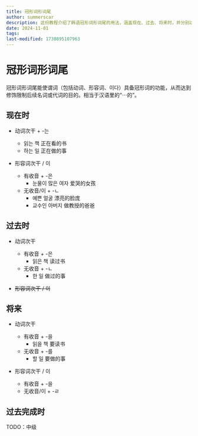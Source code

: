 ```yaml
---
title: 冠形词形词尾
author: summerscar
description: 这份教程介绍了韩语冠形词形词尾的用法，涵盖现在、过去、将来时，并分别以动词和形容词举例说明如何使用词尾来表达“⋯的”的意思。
date: 2024-11-01
tags:
last-modified: 1730895107963
---
```

# 冠形词形词尾

冠形词形词尾能使谓词（包括动词、形容词、이다）具备冠形词的功能，从而达到修饰限制后续名词或代词的目的。相当于汉语里的“⋯的”。

## 现在时

* 动词次干 + -는
	* 읽는 책 正在看的书
	* 하는 일 正在做的事

* 形容词次干 / 이
	* 有收音 + -은
		* 눈물이 많은 여자 爱哭的女孩
	* 无收音/이 + -ㄴ
		* 예쁜 얼굴 漂亮的脸庞
		* 교수인 아버지 做教授的爸爸


## 过去时

* 动词次干
	* 有收音 + -은
		* 읽은 책 读过书
	* 无收音 + -ㄴ
		* 한 일 做过的事

* ~~形容词次干 / 이~~

## 将来

* 动词次干
	* 有收音 + -을
		* 읽을 책 要读书
	* 无收音 + -를
		* 할 일 要做的事

* 形容词次干 / 이
	* 有收音 + -을
	* 无收音/이 + -ㄹ


## 过去完成时

TODO：中级
